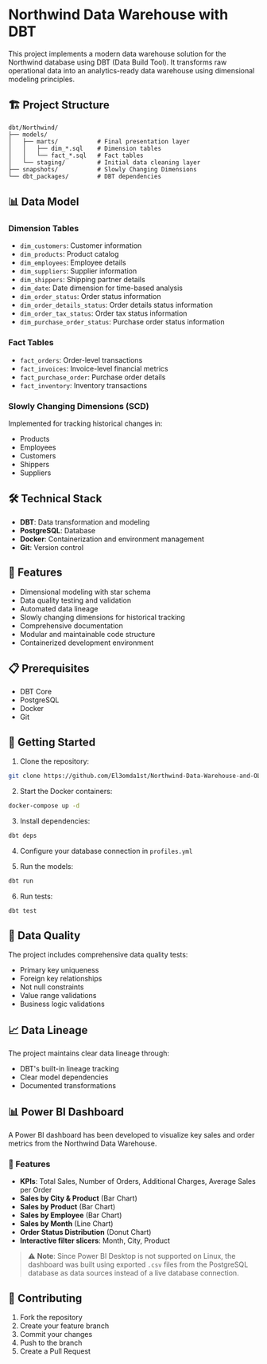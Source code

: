 # Northwind Data Warehouse with DBT

This project implements a modern data warehouse solution for the Northwind database using DBT (Data Build Tool). It transforms raw operational data into an analytics-ready data warehouse using dimensional modeling principles.

## 🏗️ Project Structure

```
dbt/Northwind/
├── models/
│   ├── marts/           # Final presentation layer
│   │   ├── dim_*.sql    # Dimension tables
│   │   └── fact_*.sql   # Fact tables
│   └── staging/         # Initial data cleaning layer
├── snapshots/           # Slowly Changing Dimensions
└── dbt_packages/        # DBT dependencies
```

## 📊 Data Model

### Dimension Tables
- `dim_customers`: Customer information
- `dim_products`: Product catalog
- `dim_employees`: Employee details
- `dim_suppliers`: Supplier information
- `dim_shippers`: Shipping partner details
- `dim_date`: Date dimension for time-based analysis
- `dim_order_status`: Order status information
- `dim_order_details_status`: Order details status information
- `dim_order_tax_status`: Order tax status information
- `dim_purchase_order_status`: Purchase order status information

### Fact Tables
- `fact_orders`: Order-level transactions
- `fact_invoices`: Invoice-level financial metrics
- `fact_purchase_order`: Purchase order details
- `fact_inventory`: Inventory transactions

### Slowly Changing Dimensions (SCD)
Implemented for tracking historical changes in:
- Products
- Employees
- Customers
- Shippers
- Suppliers

## 🛠️ Technical Stack

- **DBT**: Data transformation and modeling
- **PostgreSQL**: Database
- **Docker**: Containerization and environment management
- **Git**: Version control

## 🚀 Features

- Dimensional modeling with star schema
- Data quality testing and validation
- Automated data lineage
- Slowly changing dimensions for historical tracking
- Comprehensive documentation
- Modular and maintainable code structure
- Containerized development environment

## 📋 Prerequisites

- DBT Core
- PostgreSQL
- Docker
- Git

## 🏁 Getting Started

1. Clone the repository:
```bash
git clone https://github.com/El3omda1st/Northwind-Data-Warehouse-and-OLAP-Modeling
```

2. Start the Docker containers:
```bash
docker-compose up -d
```

3. Install dependencies:
```bash
dbt deps
```

4. Configure your database connection in `profiles.yml`

5. Run the models:
```bash
dbt run
```

6. Run tests:
```bash
dbt test
```

## 🧪 Data Quality

The project includes comprehensive data quality tests:
- Primary key uniqueness
- Foreign key relationships
- Not null constraints
- Value range validations
- Business logic validations

## 📈 Data Lineage

The project maintains clear data lineage through:
- DBT's built-in lineage tracking
- Clear model dependencies
- Documented transformations

## 📊 Power BI Dashboard

A Power BI dashboard has been developed to visualize key sales and order metrics from the Northwind Data Warehouse.

### 📌 Features

- **KPIs**: Total Sales, Number of Orders, Additional Charges, Average Sales per Order
- **Sales by City & Product** (Bar Chart)
- **Sales by Product** (Bar Chart)
- **Sales by Employee** (Bar Chart)
- **Sales by Month** (Line Chart)
- **Order Status Distribution** (Donut Chart)
- **Interactive filter slicers**: Month, City, Product

> ⚠️ **Note**: Since Power BI Desktop is not supported on Linux, the dashboard was built using exported `.csv` files from the PostgreSQL database as data sources instead of a live database connection.

## 🤝 Contributing

1. Fork the repository
2. Create your feature branch
3. Commit your changes
4. Push to the branch
5. Create a Pull Request
